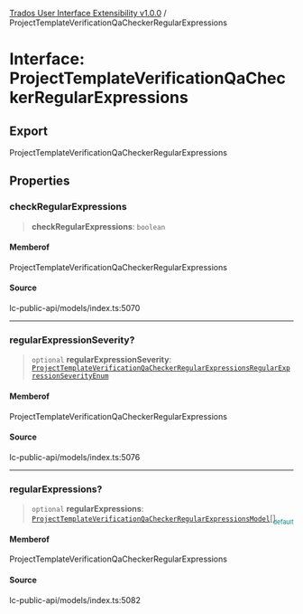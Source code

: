 [Trados User Interface Extensibility v1.0.0](../wiki/globals) / ProjectTemplateVerificationQaCheckerRegularExpressions

# Interface: ProjectTemplateVerificationQaCheckerRegularExpressions

## Export

ProjectTemplateVerificationQaCheckerRegularExpressions

## Properties

### checkRegularExpressions

> **checkRegularExpressions**: `boolean`

#### Memberof

ProjectTemplateVerificationQaCheckerRegularExpressions

#### Source

lc-public-api/models/index.ts:5070

***

### regularExpressionSeverity?

> `optional` **regularExpressionSeverity**: [`ProjectTemplateVerificationQaCheckerRegularExpressionsRegularExpressionSeverityEnum`](../wiki/Type.ProjectTemplateVerificationQaCheckerRegularExpressionsRegularExpressionSeverityEnum)

#### Memberof

ProjectTemplateVerificationQaCheckerRegularExpressions

#### Source

lc-public-api/models/index.ts:5076

***

### regularExpressions?

> `optional` **regularExpressions**: [`ProjectTemplateVerificationQaCheckerRegularExpressionsModel`](../wiki/Interface.ProjectTemplateVerificationQaCheckerRegularExpressionsModel)[]

<div style="display:inline; float:right; color:#008080; margin-top:-23px; font-size:11px">default</div><div style="display: inline;"></div>

#### Memberof

ProjectTemplateVerificationQaCheckerRegularExpressions

#### Source

lc-public-api/models/index.ts:5082
